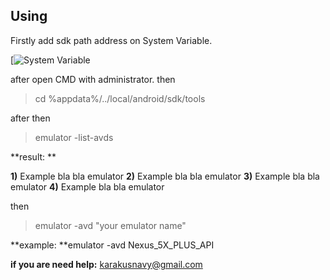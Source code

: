 ## Using
Firstly add sdk path address on System Variable.

[![System Variable](https://user-images.githubusercontent.com/39852038/54479951-dd9b8680-4833-11e9-8df1-a53ff9a45c18.png "System Variable")


after open CMD with administrator.
then

> cd %appdata%/../local/android/sdk/tools

after then

> emulator -list-avds

**result: **

**1)** Example bla bla emulator
**2)** Example bla bla emulator
**3)** Example bla bla emulator
**4)** Example bla bla emulator

then

>emulator -avd "your emulator name"

**example: **emulator -avd Nexus_5X_PLUS_API

**if you are need help:** karakusnavy@gmail.com
